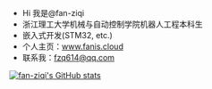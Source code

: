 - Hi 我是@fan-ziqi
- 浙江理工大学机械与自动控制学院机器人工程本科生
- 嵌入式开发(STM32, etc.)
- 个人主页：www.fanis.cloud
- 联系我：fzq614@qq.com


[![fan-ziqi's GitHub stats](https://github-readme-stats.vercel.app/api?username=fan-ziqi)](https://github.com/anuraghazra/github-readme-stats&show_icons=true)
